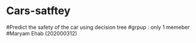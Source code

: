 # Cars-satftey
#Predict the safety of the car using decision tree 
#grpup : only 1 memeber 
#Maryam Ehab (202000312)
